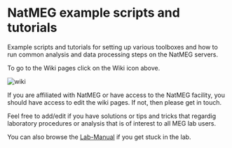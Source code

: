 # NatMEG example scripts and tutorials
Example scripts and tutorials for setting up various toolboxes and how to run common analysis and data processing steps on the NatMEG servers.

To go to the Wiki pages click on the Wiki icon above.

![wiki](https://github.com/natmegsweden/NatMEG_Wiki/blob/main/wiki_images/wiki.png)

If you are affiliated with NatMEG or have access to the NatMEG facility, you should have access to edit the wiki pages. If not, then please get in touch.

Feel free to add/edit if you have solutions or tips and tricks that regardig laboratory procedures or analysis that is of interest to all MEG lab users.

You can also browse the [Lab-Manual](https://github.com/natmegsweden/NatMEG_Wiki/wiki/Lab-Manual) if you get stuck in the lab.
